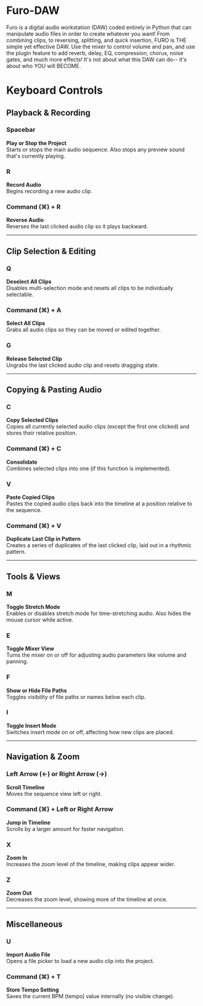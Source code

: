# Furo-DAW
Furo is a digital audio workstation (DAW) coded entirely in Python that can manipulate audio files in order to create whatever you want! From combining clips, to reversing, splitting, and quick insertion, FURO is THE simple yet effective DAW. Use the mixer to control volume and pan, and use the plugin feature to add reverb, delay, EQ, compression, chorus, noise gates, and much more effects! It's not about what this DAW can do-- it's about who YOU will BECOME.

# Keyboard Controls

## Playback & Recording

### Spacebar  
**Play or Stop the Project**  
Starts or stops the main audio sequence. Also stops any preview sound that's currently playing.

### R  
**Record Audio**  
Begins recording a new audio clip.

### Command (⌘) + R  
**Reverse Audio**  
Reverses the last clicked audio clip so it plays backward.

---

## Clip Selection & Editing

### Q  
**Deselect All Clips**  
Disables multi-selection mode and resets all clips to be individually selectable.

### Command (⌘) + A  
**Select All Clips**  
Grabs all audio clips so they can be moved or edited together.

### G  
**Release Selected Clip**  
Ungrabs the last clicked audio clip and resets dragging state.

---

## Copying & Pasting Audio

### C  
**Copy Selected Clips**  
Copies all currently selected audio clips (except the first one clicked) and stores their relative position.

### Command (⌘) + C  
**Consolidate**  
Combines selected clips into one (if this function is implemented).

### V  
**Paste Copied Clips**  
Pastes the copied audio clips back into the timeline at a position relative to the sequence.

### Command (⌘) + V  
**Duplicate Last Clip in Pattern**  
Creates a series of duplicates of the last clicked clip, laid out in a rhythmic pattern.

---

## Tools & Views

### M  
**Toggle Stretch Mode**  
Enables or disables stretch mode for time-stretching audio. Also hides the mouse cursor while active.

### E  
**Toggle Mixer View**  
Turns the mixer on or off for adjusting audio parameters like volume and panning.

### F  
**Show or Hide File Paths**  
Toggles visibility of file paths or names below each clip.

### I  
**Toggle Insert Mode**  
Switches insert mode on or off, affecting how new clips are placed.

---

## Navigation & Zoom

### Left Arrow (←) or Right Arrow (→)  
**Scroll Timeline**  
Moves the sequence view left or right.

### Command (⌘) + Left or Right Arrow  
**Jump in Timeline**  
Scrolls by a larger amount for faster navigation.

### X  
**Zoom In**  
Increases the zoom level of the timeline, making clips appear wider.

### Z  
**Zoom Out**  
Decreases the zoom level, showing more of the timeline at once.

---

## Miscellaneous

### U  
**Import Audio File**  
Opens a file picker to load a new audio clip into the project.

### Command (⌘) + T  
**Store Tempo Setting**  
Saves the current BPM (tempo) value internally (no visible change).


